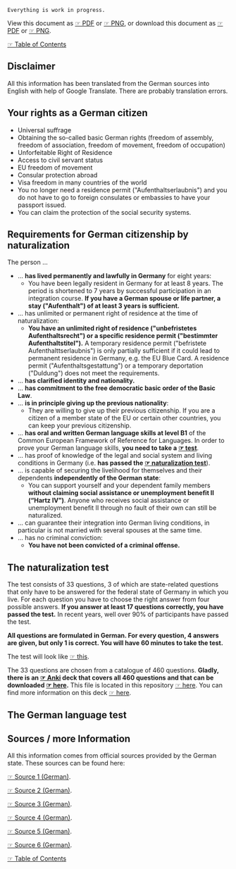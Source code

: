 
`Everything is work in progress.`

View this document as [☞ PDF](https://github.com/deduke-men-a-selanna/angel/blob/main/German-Citizenship.pdf) or [☞ PNG](https://github.com/deduke-men-a-selanna/angel/blob/main/German-Citizenship.png), or download this document as [☞ PDF](https://raw.githubusercontent.com/deduke-men-a-selanna/angel/main/German-Citizenship.pdf) or [☞ PNG](https://raw.githubusercontent.com/deduke-men-a-selanna/angel/main/German-Citizenship.png).

[☞ Table of Contents](https://github.com/deduke-men-a-selanna/angel/blob/main/Readme.md)

Disclaimer
-

All this information has been translated from the German sources into English with help of Google Translate. There are probably translation errors.

Your rights as a German citizen
-

* Universal suffrage
* Obtaining the so-called basic German rights (freedom of assembly, freedom of association, freedom of movement, freedom of occupation)
* Unforfeitable Right of Residence
* Access to civil servant status
* EU freedom of movement
* Consular protection abroad
* Visa freedom in many countries of the world
* You no longer need a residence permit ("Aufenthaltserlaubnis") and you do not have to go to foreign consulates or embassies to have your passport issued.
* You can claim the protection of the social security systems.

Requirements for German citizenship by naturalization
-

The person ...
* ... **has lived permanently and lawfully in Germany** for eight years:
    * You have been legally resident in Germany for at least 8 years. The period is shortened to 7 years by successful participation in an integration course. **If you have a German spouse or life partner, a stay ("Aufenthalt") of at least 3 years is sufficient.**
* ... has unlimited or permanent right of residence at the time of naturalization:
    * **You have an unlimited right of residence ("unbefristetes Aufenthaltsrecht") or a specific residence permit ("bestimmter Aufenthaltstitel").** A temporary residence permit ("befristete Aufenthalttserlaubnis") is only partially sufficient if it could lead to permanent residence in Germany, e.g. the EU Blue Card. A residence permit ("Aufenthaltsgestattung") or a temporary deportation ("Duldung") does not meet the requirements.
* ... **has clarified identity and nationality.**
* ... **has commitment to the free democratic basic order of the Basic Law**.
* ... **is in principle giving up the previous nationality**:
    * They are willing to give up their previous citizenship. If you are a citizen of a member state of the EU or certain other countries, you can keep your previous citizenship.
* ... **has oral and written German language skills at level B1** of the Common European Framework of Reference for Languages. In order to prove your German language skills, **you need to take a [☞ test](https://github.com/deduke-men-a-selanna/angel/blob/main/German-Citizenship.md#the-german-language-test)**.
* ... has proof of knowledge of the legal and social system and living conditions in Germany (i.e. **has passed the [☞ naturalization test](https://github.com/deduke-men-a-selanna/angel/blob/main/German-Citizenship.md#the-naturalization-test)**).
* ... is capable of securing the livelihood for themselves and their dependents **independently of the German state**:
    * You can support yourself and your dependent family members **without claiming social assistance or unemployment benefit II (“Hartz IV”)**. Anyone who receives social assistance or unemployment benefit II through no fault of their own can still be naturalized.
* ... can guarantee their integration into German living conditions, in particular is not married with several spouses at the same time.
* ... has no criminal conviction:
    * **You have not been convicted of a criminal offense.**

The naturalization test
-

The test consists of 33 questions, 3 of which are state-related questions that only have to be answered for the federal state of Germany in which you live. For each question you have to choose the right answer from four possible answers. **If you answer at least 17 questions correctly, you have passed the test.** In recent years, well over 90% of participants have passed the test.

**All questions are formulated in German. For every question, 4 answers are given, but only 1 is correct. You will have 60 minutes to take the test.**

The test will look like [☞ this](https://www.bamf.de/SharedDocs/Anlagen/DE/Integration/Einbuergerung/musterbogen_einbuergerungstest.pdf?__blob=publicationFile&v=8).

The 33 questions are chosen from a catalogue of 460 questions. **Gladly, there is an [☞ Anki](https://apps.ankiweb.net/) deck that covers all 460 questions and that can be downloaded [☞ here](https://github.com/deduke-men-a-selanna/angel/raw/main/Einbrgerungstest_Deutschland_alle_Bundeslnder.apkg).** This file is located in this repository [☞ here](https://github.com/deduke-men-a-selanna/angel). You can find more information on this deck [☞ here](https://ankiweb.net/shared/info/1428016787).

The German language test
-



Sources / more Information
-

All this information comes from official sources provided by the German state. These sources can be found here:

[☞ Source 1 (German)](https://www.bmi.bund.de/DE/themen/verfassung/staatsangehoerigkeit/einbuergerung/einbuergerung-node.html).

[☞ Source 2 (German)](https://www.bamf.de/SharedDocs/Anlagen/DE/Integration/Einbuergerung/musterbogen_einbuergerungstest.html;jsessionid=E2AACB222EF32043D8F3304E82894164.internet282?nn=917926).

[☞ Source 3 (German)](https://www.bamf.de/SharedDocs/Anlagen/DE/Integration/Einbuergerung/gesamtfragenkatalog-lebenindeutschland.html;jsessionid=E2AACB222EF32043D8F3304E82894164.internet282?nn=917926).

[☞ Source 4 (German)](https://www.bamf.de/SharedDocs/Anlagen/DE/Integration/Einbuergerung/gesamtfragenkatalog-lebenindeutschland.pdf?__blob=publicationFile&v=10).

[☞ Source 5 (German)](https://www.bamf.de/DE/Themen/Integration/ZugewanderteTeilnehmende/OnlineTestcenter/online-testcenter-node.html).

[☞ Source 6 (German)](https://www.einbuergerung.sachsen.de/?_cp=%7B%7D).

[☞ Table of Contents](https://github.com/deduke-men-a-selanna/angel/blob/main/Readme.md)


